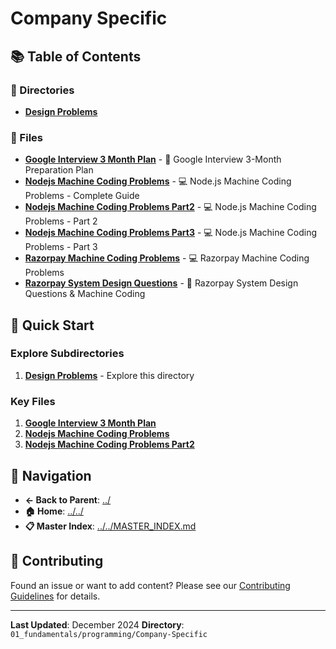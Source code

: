 # Company Specific

## 📚 Table of Contents

### 📁 Directories

- **[Design Problems](Design_Problems/)**

### 📄 Files

- **[Google Interview 3 Month Plan](Google_Interview_3_Month_Plan.md)** - 🚀 Google Interview 3-Month Preparation Plan
- **[Nodejs Machine Coding Problems](NodeJS_Machine_Coding_Problems.md)** - 💻 Node.js Machine Coding Problems - Complete Guide
- **[Nodejs Machine Coding Problems Part2](NodeJS_Machine_Coding_Problems_Part2.md)** - 💻 Node.js Machine Coding Problems - Part 2
- **[Nodejs Machine Coding Problems Part3](NodeJS_Machine_Coding_Problems_Part3.md)** - 💻 Node.js Machine Coding Problems - Part 3
- **[Razorpay Machine Coding Problems](Razorpay_Machine_Coding_Problems.md)** - 💻 Razorpay Machine Coding Problems
- **[Razorpay System Design Questions](Razorpay_System_Design_Questions.md)** - 🏦 Razorpay System Design Questions & Machine Coding

## 🚀 Quick Start

### Explore Subdirectories
1. **[Design Problems](Design_Problems/)** - Explore this directory

### Key Files
1. **[Google Interview 3 Month Plan](Google_Interview_3_Month_Plan.md)**
1. **[Nodejs Machine Coding Problems](NodeJS_Machine_Coding_Problems.md)**
1. **[Nodejs Machine Coding Problems Part2](NodeJS_Machine_Coding_Problems_Part2.md)**

## 🔗 Navigation

- **← Back to Parent**: [../](../)
- **🏠 Home**: [../../](../..)
- **📋 Master Index**: [../../MASTER_INDEX.md](../../../..MASTER_INDEX.md)

## 🤝 Contributing

Found an issue or want to add content? Please see our [Contributing Guidelines](../../../CONTRIBUTING.md) for details.

---

**Last Updated**: December 2024
**Directory**: `01_fundamentals/programming/Company-Specific`
